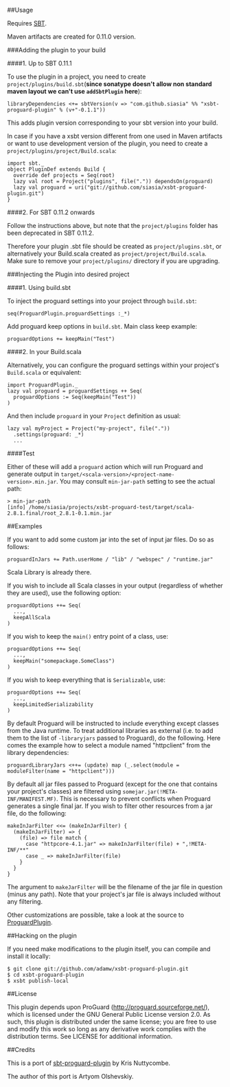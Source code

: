 
##Usage

Requires [SBT](http://www.scala-sbt.org/).

Maven artifacts are created for 0.11.0 version.

###Adding the plugin to your build

####1. Up to SBT 0.11.1

To use the plugin in a project, you need to create `project/plugins/build.sbt`(**since sonatype doesn't allow non standard maven layout we can't use `addSbtPlugin` here**):

    libraryDependencies <+= sbtVersion(v => "com.github.siasia" %% "xsbt-proguard-plugin" % (v+"-0.1.1"))
		
This adds plugin version corresponding to your sbt version into your build.

In case if you have a xsbt version different from one used in Maven artifacts or want to use development version of the plugin, you need to create a `project/plugins/project/Build.scala`:    

    import sbt._
    object PluginDef extends Build {
      override def projects = Seq(root)
      lazy val root = Project("plugins", file(".")) dependsOn(proguard)
      lazy val proguard = uri("git://github.com/siasia/xsbt-proguard-plugin.git")
    }
    
####2. For SBT 0.11.2 onwards

Follow the instructions above, but note that the `project/plugins` folder has been deprecated in SBT 0.11.2.

Therefore your plugin .sbt file should be created as `project/plugins.sbt`, or alternatively your Build.scala created as `project/project/Build.scala`. Make sure to remove your `project/plugins/` directory if you are upgrading.
    
###Injecting the Plugin into desired project

####1. Using build.sbt

To inject the proguard settings into your project through `build.sbt`:

    seq(ProguardPlugin.proguardSettings :_*)
    
Add proguard keep options in `build.sbt`. Main class keep example:

    proguardOptions += keepMain("Test")

####2. In your Build.scala

Alternatively, you can configure the proguard settings within your project's `Build.scala` or equivalent:

    import ProguardPlugin._
    lazy val proguard = proguardSettings ++ Seq(
      proguardOptions := Seq(keepMain("Test"))
    )
    
And then include `proguard` in your `Project` definition as usual:

    lazy val myProject = Project("my-project", file("."))
      .settings(proguard: _*)
      ...

####Test

Either of these will add a `proguard` action which will run Proguard and generate output in `target/<scala-version>/<project-name-version>.min.jar`. You may consult `min-jar-path` setting to see the actual path:

    > min-jar-path
    [info] /home/siasia/projects/xsbt-proguard-test/target/scala-2.8.1.final/root_2.8.1-0.1.min.jar
		
##Examples

If you want to add some custom jar into the set of input jar files. Do so as follows:

    proguardInJars += Path.userHome / "lib" / "webspec" / "runtime.jar"
    
Scala Library is already there.

If you wish to include all Scala classes in your output (regardless of whether
they are used), use the following option:

    proguardOptions ++= Seq(
      ...,
      keepAllScala
    )

If you wish to keep the `main()` entry point of a class, use:

    proguardOptions ++= Seq(
      ...,
      keepMain("somepackage.SomeClass")
    )

If you wish to keep everything that is `Serializable`, use:

    proguardOptions ++= Seq(
      ...,
      keepLimitedSerializability
    )

By default Proguard will be instructed to include everything except classes
from the Java runtime. To treat additional libraries as external (i.e. to
add them to the list of `-libraryjars` passed to Proguard), do the following. Here comes the example how to select a module named "httpclient" from the library dependencies:
    
    proguardLibraryJars <++= (update) map (_.select(module = moduleFilter(name = "httpclient")))

By default all jar files passed to Proguard (except for the one that contains
your project's classes) are filtered using
`somejar.jar(!META-INF/MANIFEST.MF)`. This is necessary to prevent conflicts
when Proguard generates a single final jar. If you wish to filter other
resources from a jar file, do the following:

    makeInJarFilter <<= (makeInJarFilter) {
      (makeInJarFilter) => {
        (file) => file match {
          case "httpcore-4.1.jar" => makeInJarFilter(file) + ",!META-INF/**"
          case _ => makeInJarFilter(file)
        }
      }
    }

The argument to `makeJarFilter` will be the filename of the jar file in
question (minus any path). Note that your project's jar file is always included
without any filtering.

Other customizations are possible, take a look at the source to [ProguardPlugin](http://github.com/adamw/xsbt-proguard-plugin/blob/master/src/main/scala/ProguardPlugin.scala).

##Hacking on the plugin

If you need make modifications to the plugin itself, you can compile and install it locally:

    $ git clone git://github.com/adamw/xsbt-proguard-plugin.git
    $ cd xsbt-proguard-plugin
    $ xsbt publish-local

##License

This plugin depends upon ProGuard (http://proguard.sourceforge.net/),
which is licensed under the GNU General Public License version 2.0.
As such, this plugin is distributed under the same license; you are
free to use and modify this work so long as any derivative work complies
with the distribution terms. See LICENSE for additional information.

##Credits

This is a port of [sbt-proguard-plugin](http://github.com/nuttycom/sbt-proguard-plugin) by Kris Nuttycombe.

The author of this port is Artyom Olshevskiy.

